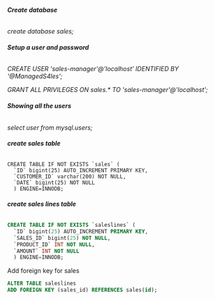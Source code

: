 ###### **Create database**

_create database sales;_

###### **Setup a user and password**

_CREATE USER 'sales-manager'@'localhost' IDENTIFIED BY '@ManagedS4les';_

_GRANT ALL PRIVILEGES ON sales.* TO 'sales-manager'@'localhost';_

###### **Showing all the users**

_select user from mysql.users;_

###### **create sales table**

```
CREATE TABLE IF NOT EXISTS `sales` (
  `ID` bigint(25) AUTO_INCREMENT PRIMARY KEY,
  `CUSTOMER_ID` varchar(200) NOT NULL,
  `DATE` bigint(25) NOT NULL
  ) ENGINE=INNODB;
```

###### **create sales lines table**

```sql
CREATE TABLE IF NOT EXISTS `saleslines` (
  `ID` bigint(25) AUTO_INCREMENT PRIMARY KEY,
  `SALES_ID` bigint(25) NOT NULL,
  `PRODUCT_ID` INT NOT NULL,
  `AMOUNT` INT NOT NULL
  ) ENGINE=INNODB;
```

Add foreign key for sales

```sql
ALTER TABLE saleslines
ADD FOREIGN KEY (sales_id) REFERENCES sales(id);
```